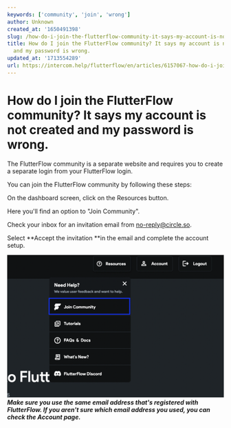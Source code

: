 ```yaml
---
keywords: ['community', 'join', 'wrong']
author: Unknown
created_at: '1650491398'
slug: /how-do-i-join-the-flutterflow-community-it-says-my-account-is-not-created-and-my-password-is-wrong
title: How do I join the FlutterFlow community? It says my account is not created
  and my password is wrong.
updated_at: '1713554289'
url: https://intercom.help/flutterflow/en/articles/6157067-how-do-i-join-the-flutterflow-community-it-says-my-account-is-not-created-and-my-password-is-wrong
---
```

# How do I join the FlutterFlow community? It says my account is not created and my password is wrong.

The FlutterFlow community is a separate website and requires you to create a separate login from your FlutterFlow login.

You can join the FlutterFlow community by following these steps:

On the dashboard screen, click on the Resources button.

Here you'll find an option to "Join Community".

Check your inbox for an invitation email from no-reply@circle.so.

Select **Accept the invitation **in the email and complete the account setup.

![](../../assets/20250430121510782041.png)***Make sure you use the same email address that's registered with FlutterFlow. If you aren't sure which email address you used, you can check the Account page.***